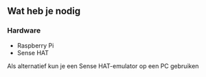 ## Wat heb je nodig

### Hardware

- Raspberry Pi
- Sense HAT

Als alternatief kun je een Sense HAT-emulator op een PC gebruiken